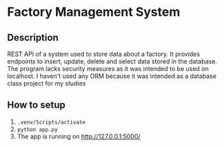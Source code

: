 # Factory Management System

## Description
REST API of a system used to store data about a factory. It provides endpoints to insert, update, delete and select data stored in the database. The program lacks security measures as it was intended to be used on localhost. I haven't used any ORM because it was intended as a database class project for my studies
## How to setup
1. `.venv/Scripts/activate`
2. `python app.py`
3. The app is running on http://127.0.0.1:5000/
